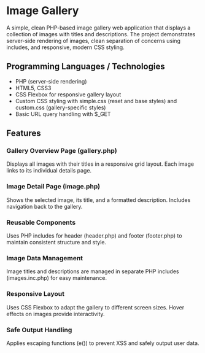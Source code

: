 # Image Gallery

A simple, clean PHP-based image gallery web application that displays a collection of images with titles and descriptions. The project demonstrates server-side rendering of images, clean separation of concerns using includes, and responsive, modern CSS styling.

## Programming Languages / Technologies
- PHP (server-side rendering)
- HTML5, CSS3
- CSS Flexbox for responsive gallery layout
- Custom CSS styling with simple.css (reset and base styles) and custom.css (gallery-specific styles)
- Basic URL query handling with $_GET

## Features

### Gallery Overview Page (gallery.php)
Displays all images with their titles in a responsive grid layout. Each image links to its individual details page.

### Image Detail Page (image.php)
Shows the selected image, its title, and a formatted description. Includes navigation back to the gallery.

### Reusable Components
Uses PHP includes for header (header.php) and footer (footer.php) to maintain consistent structure and style.

### Image Data Management
Image titles and descriptions are managed in separate PHP includes (images.inc.php) for easy maintenance.

### Responsive Layout
Uses CSS Flexbox to adapt the gallery to different screen sizes. Hover effects on images provide interactivity.

### Safe Output Handling
Applies escaping functions (e()) to prevent XSS and safely output user data.
